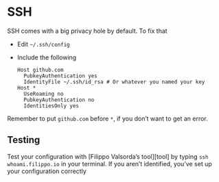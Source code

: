 SSH
===
SSH comes with a big privacy hole by default. To fix that

* Edit `~/.ssh/config`
* Include the following

    ```
    Host github.com
      PubkeyAuthentication yes
      IdentityFile ~/.ssh/id_rsa # Or whatever you named your key
    Host *
      UseRoaming no
      PubkeyAuthentication no
      IdentitiesOnly yes
    ```

Remember to put `github.com` before `*`, if you don’t want to get an error.

Testing
-------
Test your configuration with [Filippo Valsorda’s tool][tool] by typing `ssh whoami.filippo.io` in your terminal. If you aren’t identified, you’ve set up your configuration correctly
